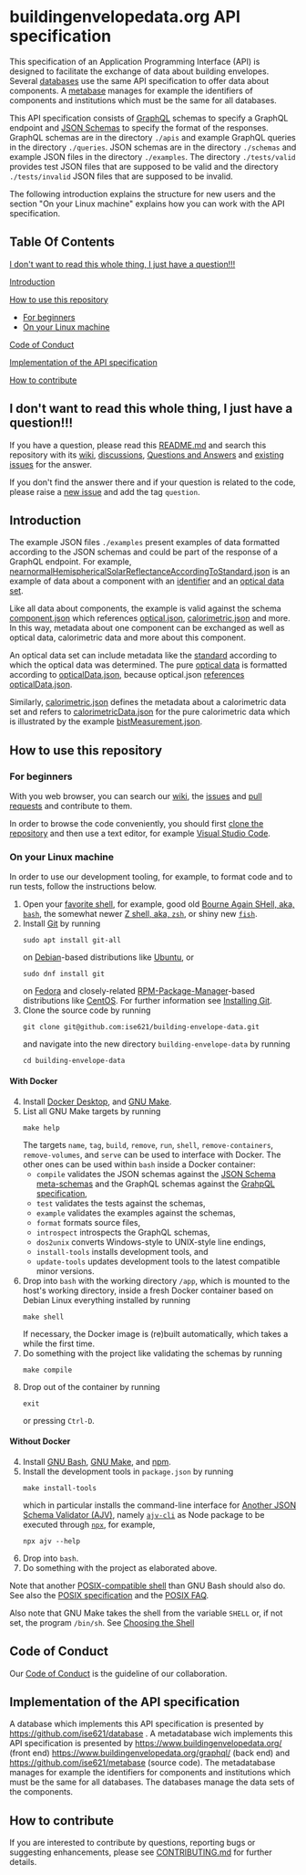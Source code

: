 # buildingenvelopedata.org API specification

This specification of an Application Programming Interface (API) is designed to facilitate the exchange of data about building envelopes. Several [databases](https://github.com/ise621/database) use the same API specification to offer data about components. A [metabase](https://github.com/ise621/metabase) manages for example the identifiers of components and institutions which must be the same for all databases.

This API specification consists of [GraphQL](https://graphql.org) schemas to specify a GraphQL endpoint and [JSON Schemas](https://json-schema.org) to specify the format of the responses.
GraphQL schemas are in the directory `./apis` and example GraphQL queries in the directory `./queries`. JSON schemas are in the directory `./schemas` and example JSON files in the directory `./examples`. The directory `./tests/valid` provides test JSON files that are supposed to be valid and the directory `./tests/invalid` JSON files that are supposed to be invalid.

The following introduction explains the structure for new users and the section "On your Linux machine" explains how you can work with the API specification.

## Table Of Contents

[I don't want to read this whole thing, I just have a question!!!](#i-dont-want-to-read-this-whole-thing-i-just-have-a-question)

[Introduction](#introduction)

[How to use this repository](#how-to-use-this-repository)

- [For beginners](#for-beginners)
- [On your Linux machine](#on-your-linux-machine)

[Code of Conduct](#code-of-conduct)

[Implementation of the API specification](#implementation-of-the-api-specification)

[How to contribute](#how-to-contribute)

## I don't want to read this whole thing, I just have a question!!!

If you have a question, please read this [README.md](https://github.com/ise621/building-envelope-data/blob/develop/README.md) and search this repository with its [wiki](https://github.com/ise621/building-envelope-data/wiki), [discussions](https://github.com/ise621/building-envelope-data/discussions), [Questions and Answers](https://github.com/ise621/building-envelope-data/discussions/categories/q-a) and [existing issues](https://github.com/ise621/building-envelope-data/issues) for the answer.

If you don't find the answer there and if your question is related to the code, please raise a [new issue](https://github.com/ise621/building-envelope-data/issues/new) and add the tag `question`.

## Introduction

The example JSON files `./examples` present examples of data formatted according to the JSON schemas and could be part of the response of a GraphQL endpoint. For example, [nearnormalHemisphericalSolarReflectanceAccordingToStandard.json](https://github.com/ise621/building-envelope-data/blob/develop/examples/dbe/optical/nearnormalHemisphericalSolarReflectanceAccordingToStandard.json) is an example of data about a component with an [identifier](https://github.com/ise621/building-envelope-data/blob/6af9034b0964133386100d484d7bd9fdcf8e5afb/examples/dbe/optical/nearnormalHemisphericalSolarReflectanceAccordingToStandard.json#L4) and an [optical data set](https://github.com/ise621/building-envelope-data/blob/6af9034b0964133386100d484d7bd9fdcf8e5afb/examples/dbe/optical/nearnormalHemisphericalSolarReflectanceAccordingToStandard.json#L5).

Like all data about components, the example is valid against the schema [component.json](https://github.com/ise621/building-envelope-data/blob/develop/schemas/component.json) which references [optical.json](https://github.com/ise621/building-envelope-data/blob/develop/schemas/optical.json), [calorimetric.json](https://github.com/ise621/building-envelope-data/blob/develop/schemas/calorimetric.json) and more. In this way, metadata about one component can be exchanged as well as optical data, calorimetric data and more about this component.

An optical data set can include metadata like the [standard](https://github.com/ise621/building-envelope-data/blob/6af9034b0964133386100d484d7bd9fdcf8e5afb/examples/dbe/optical/nearnormalHemisphericalSolarReflectanceAccordingToStandard.json#L16) according to which the optical data was determined. The pure [optical data](https://github.com/ise621/building-envelope-data/blob/6af9034b0964133386100d484d7bd9fdcf8e5afb/examples/dbe/optical/nearnormalHemisphericalSolarReflectanceAccordingToStandard.json#L29) is formatted according to [opticalData.json](https://github.com/ise621/building-envelope-data/blob/develop/schemas/opticalData.json), because optical.json [references opticalData.json](https://github.com/ise621/building-envelope-data/blob/6af9034b0964133386100d484d7bd9fdcf8e5afb/schemas/optical.json#L65).

Similarly, [calorimetric.json](https://github.com/ise621/building-envelope-data/blob/develop/schemas/calorimetric.json) defines the metadata about a calorimetric data set and refers to [calorimetricData.json](https://github.com/ise621/building-envelope-data/blob/develop/schemas/calorimetricData.json) for the pure calorimetric data which is illustrated by the example [bistMeasurement.json](https://github.com/ise621/building-envelope-data/blob/develop/examples/dbe/calorimetric/bistMeasurement.json).

## How to use this repository

### For beginners

With you web browser, you can search our [wiki](https://github.com/ise621/building-envelope-data/wiki), the [issues](https://github.com/ise621/building-envelope-data/issues) and [pull requests](https://github.com/ise621/building-envelope-data/pulls) and contribute to them.

In order to browse the code conveniently, you should first [clone the repository](https://docs.github.com/en/free-pro-team@latest/github/creating-cloning-and-archiving-repositories/cloning-a-repository) and then use a text editor, for example [Visual Studio Code](https://code.visualstudio.com/).

### On your Linux machine

In order to use our development tooling, for example, to format code and to run tests, follow the instructions below.

1. Open your
   [favorite shell](https://www.redhat.com/sysadmin/favorite-shell),
   for example, good old
   [Bourne Again SHell, aka, `bash`](https://www.gnu.org/software/bash/),
   the somewhat newer
   [Z shell, aka, `zsh`](https://www.zsh.org/),
   or shiny new
   [`fish`](https://fishshell.com/).
2. Install [Git](https://git-scm.com/) by running
   ```shell
   sudo apt install git-all
   ```
   on
   [Debian](https://www.debian.org/)-based
   distributions like
   [Ubuntu](https://ubuntu.com/),
   or
   ```shell
   sudo dnf install git
   ```
   on
   [Fedora](https://getfedora.org/)
   and closely-related
   [RPM-Package-Manager](https://rpm.org/)-based
   distributions like
   [CentOS](https://www.centos.org/).
   For further information see
   [Installing Git](https://git-scm.com/book/en/v2/Getting-Started-Installing-Git).
3. Clone the source code by running
   ```shell
   git clone git@github.com:ise621/building-envelope-data.git
   ```
   and navigate into the new directory `building-envelope-data` by running
   ```shell
   cd building-envelope-data
   ```

#### With Docker

4. Install
   [Docker Desktop](https://www.docker.com/products/docker-desktop),
   and
   [GNU Make](https://www.gnu.org/software/make/).
5. List all GNU Make targets by running
   ```shell
   make help
   ```
   The targets `name`, `tag`, `build`, `remove`, `run`, `shell`,
   `remove-containers`, `remove-volumes`, and `serve` can be used to interface
   with Docker. The other ones can be used within `bash` inside a Docker
   container:
   - `compile` validates the JSON schemas against the
     [JSON Schema meta-schemas](https://json-schema.org/specification-links.html#draft-7)
     and the GraphQL schemas against the
     [GrahpQL specification](http://spec.graphql.org/June2018/),
   - `test` validates the tests against the schemas,
   - `example` validates the examples against the schemas,
   - `format` formats source files,
   - `introspect` introspects the GraphQL schemas,
   - `dos2unix` converts Windows-style to UNIX-style line endings,
   - `install-tools` installs development tools, and
   - `update-tools` updates development tools to the latest compatible minor
     versions.
6. Drop into `bash` with the working directory `/app`, which
   is mounted to the host's working directory, inside a fresh Docker container
   based on Debian Linux everything installed by running
   ```shell
   make shell
   ```
   If necessary, the Docker image is (re)built automatically, which takes
   a while the first time.
7. Do something with the project like validating the schemas by running
   ```shell
   make compile
   ```
8. Drop out of the container by running
   ```shell
   exit
   ```
   or pressing `Ctrl-D`.

#### Without Docker

4. Install
   [GNU Bash](https://www.gnu.org/software/bash/),
   [GNU Make](https://www.gnu.org/software/make/),
   and
   [npm](https://www.npmjs.com).
5. Install the development tools in `package.json` by running
   ```
   make install-tools
   ```
   which in particular installs the command-line interface for
   [Another JSON Schema Validator (AJV)](https://github.com/ajv-validator/ajv),
   namely
   [`ajv-cli`](https://github.com/ajv-validator/ajv-cli)
   as Node package to be executed through
   [`npx`](https://github.com/npm/npx),
   for example,
   ```
   npx ajv --help
   ```
6. Drop into `bash`.
7. Do something with the project as elaborated above.

Note that another
[POSIX-compatible shell](https://pubs.opengroup.org/onlinepubs/9699919799/utilities/V3_chap02.html#tag_18)
than GNU Bash should also do. See also the
[POSIX specification](https://pubs.opengroup.org/onlinepubs/9699919799/)
and the
[POSIX FAQ](http://www.opengroup.org/austin/papers/posix_faq.html).

Also note that GNU Make takes the shell from the variable `SHELL` or, if not
set, the program `/bin/sh`. See
[Choosing the Shell](https://www.gnu.org/software/make/manual/html_node/Choosing-the-Shell.html)

## Code of Conduct

Our [Code of Conduct](https://github.com/ise621/building-envelope-data/blob/develop/CODE_OF_CONDUCT.md) is the guideline of our collaboration.

## Implementation of the API specification

A database which implements this API specification is presented by https://github.com/ise621/database . A metadatabase wich implements this API specification is presented by https://www.buildingenvelopedata.org/ (front end) https://www.buildingenvelopedata.org/graphql/ (back end) and https://github.com/ise621/metabase (source code). The metadatabase manages for example the identifiers for components and institutions which must be the same for all databases. The databases manage the data sets of the components.

## How to contribute

If you are interested to contribute by questions, reporting bugs or suggesting enhancements, please see [CONTRIBUTING.md](https://github.com/ise621/building-envelope-data/blob/develop/CONTRIBUTING.md) for further details.
